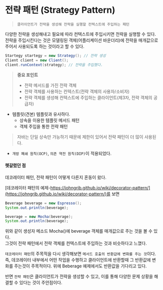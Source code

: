 # 전략 패턴 (Strategy Pattern)
> `클라이언트가 전략을 생성해 전략을 실행할 컨텍스트에 주입하는 패턴`

다양한 전략을 생성해내고 필요에 따라 컨텍스트에 주입시키면 전략을 실행할 수 있다.  
전략을 주입시킨다는 것은 모델링된 객체(어플리케이션 바운더리)에 전략을 매개값으로 주어서 사용되도록 하는 것이라고 할 수 있다.
```java
Startegy startegy = new Strategy(); // 전략 생성
Client client = new Client();
client.runContext(strategy); // 전략을 주입했다.
``` 

> **중요 포인트**
> - 전략 메서드를 가진 전략 객체
> - 전략 객체를 사용하는 컨텍스트(전략 객체의 사용자/소비자)
> - 전략 객체를 생성해 컨텍스트에 주입하는 클라이언트(제3자, 전략 객체의 공급자)

- 템플릿(견본) 템플릿과 유사하다.
    - 상속을 이용한 템플릿 메서드 패턴
    - 객체 주입을 통한 전략 패턴
> 자바는 단일 상속만 가능하기 때문에 제한이 있어서 전략 패턴이 더 많이 사용된다.

- `개방 폐쇄 원칙(OCP)`, `의존 역전 원칙(DIP)`이 적용되었다.

#### 헷갈렸던 점
데코레이터 패턴, 전략 패턴이 어떻게 다른지 혼동이 왔다.  

[데코레이터 패턴의 예제-https://johngrib.github.io/wiki/decorator-pattern/](https://johngrib.github.io/wiki/decorator-pattern/)를 보면 
```java
Beverage beverage = new Espresso();
System.out.println(beverage);

beverage = new Mocha(beverage);
System.out.println(beverage);
```
위와 같이 생성자 메소드 Mocha()에 beverage 객체를 매개값으로 주는 것을 볼 수 있다.  
그것이 전략 패턴에서 전략 객체를 컨텍스트에 주입하는 것과 비슷하다고 느꼈다.

`데코레이터 패턴`의 주목적을 다시 생각해보면 `메서드 호출의 반환값에 변화를 주는 것`이다.  
즉, 데코레이터 내부에서 어떤 작업을 수행하고 클라이언트에 반환할때 그 반환값에 변화를 주는것이 주목적이다.
위에 Beberage 예제에서도 반환값을 기다리고 있다.  

반면 `전략 패턴`은 클라이언트가 전략을 생성할 수 있고, 이를 통해 다양한 문제 상황을 해결할 수 있다는 것이 주안점이다.